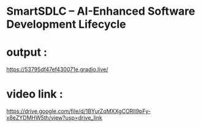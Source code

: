 # SmartSDLC – AI-Enhanced Software Development Lifecycle
# output :
https://53795df47ef430071e.gradio.live/
# video link :
https://drive.google.com/file/d/1BYurZqMXXgCORll9pFy-x8eZYDMHW5th/view?usp=drive_link
